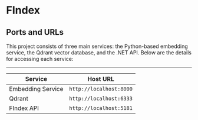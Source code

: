 # FIndex

## Ports and URLs

This project consists of three main services: the Python-based embedding service, the Qdrant vector database, and the .NET API. Below are the details for accessing each service:

---

| Service           | Host URL                |
| ----------------- | ----------------------- |
| Embedding Service | `http://localhost:8000` |
| Qdrant            | `http://localhost:6333` |
| FIndex API        | `http://localhost:5181` |
